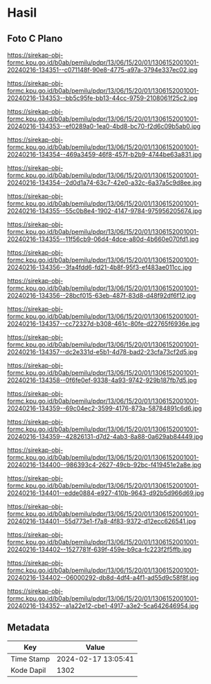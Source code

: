 # Hasil

## Foto C Plano

https://sirekap-obj-formc.kpu.go.id/b0ab/pemilu/pdpr/13/06/15/20/01/1306152001001-20240216-134351--c071148f-90e8-4775-a97a-3794e337ec02.jpg

https://sirekap-obj-formc.kpu.go.id/b0ab/pemilu/pdpr/13/06/15/20/01/1306152001001-20240216-134353--bb5c95fe-bb13-44cc-9759-2108061f25c2.jpg

https://sirekap-obj-formc.kpu.go.id/b0ab/pemilu/pdpr/13/06/15/20/01/1306152001001-20240216-134353--ef0289a0-1ea0-4bd8-bc70-f2d6c09b5ab0.jpg

https://sirekap-obj-formc.kpu.go.id/b0ab/pemilu/pdpr/13/06/15/20/01/1306152001001-20240216-134354--469a3459-46f8-457f-b2b9-4744be63a831.jpg

https://sirekap-obj-formc.kpu.go.id/b0ab/pemilu/pdpr/13/06/15/20/01/1306152001001-20240216-134354--2d0d1a74-63c7-42e0-a32c-6a37a5c9d8ee.jpg

https://sirekap-obj-formc.kpu.go.id/b0ab/pemilu/pdpr/13/06/15/20/01/1306152001001-20240216-134355--55c0b8e4-1902-4147-9784-975956205674.jpg

https://sirekap-obj-formc.kpu.go.id/b0ab/pemilu/pdpr/13/06/15/20/01/1306152001001-20240216-134355--11f56cb9-06d4-4dce-a80d-4b660e070fd1.jpg

https://sirekap-obj-formc.kpu.go.id/b0ab/pemilu/pdpr/13/06/15/20/01/1306152001001-20240216-134356--3fa4fdd6-fd21-4b8f-95f3-ef483ae011cc.jpg

https://sirekap-obj-formc.kpu.go.id/b0ab/pemilu/pdpr/13/06/15/20/01/1306152001001-20240216-134356--28bcf015-63eb-487f-83d8-d48f92df6f12.jpg

https://sirekap-obj-formc.kpu.go.id/b0ab/pemilu/pdpr/13/06/15/20/01/1306152001001-20240216-134357--cc72327d-b308-461c-80fe-d22765f6936e.jpg

https://sirekap-obj-formc.kpu.go.id/b0ab/pemilu/pdpr/13/06/15/20/01/1306152001001-20240216-134357--dc2e331d-e5b1-4d78-bad2-23cfa73cf2d5.jpg

https://sirekap-obj-formc.kpu.go.id/b0ab/pemilu/pdpr/13/06/15/20/01/1306152001001-20240216-134358--0f6fe0ef-9338-4a93-9742-929b187fb7d5.jpg

https://sirekap-obj-formc.kpu.go.id/b0ab/pemilu/pdpr/13/06/15/20/01/1306152001001-20240216-134359--69c04ec2-3599-4176-873a-58784891c6d6.jpg

https://sirekap-obj-formc.kpu.go.id/b0ab/pemilu/pdpr/13/06/15/20/01/1306152001001-20240216-134359--42826131-d7d2-4ab3-8a88-0a629ab84449.jpg

https://sirekap-obj-formc.kpu.go.id/b0ab/pemilu/pdpr/13/06/15/20/01/1306152001001-20240216-134400--986393c4-2627-49cb-92bc-f419451e2a8e.jpg

https://sirekap-obj-formc.kpu.go.id/b0ab/pemilu/pdpr/13/06/15/20/01/1306152001001-20240216-134401--edde0884-e927-410b-9643-d92b5d966d69.jpg

https://sirekap-obj-formc.kpu.go.id/b0ab/pemilu/pdpr/13/06/15/20/01/1306152001001-20240216-134401--55d773e1-f7a8-4f83-9372-d12ecc626541.jpg

https://sirekap-obj-formc.kpu.go.id/b0ab/pemilu/pdpr/13/06/15/20/01/1306152001001-20240216-134402--1527781f-639f-459e-b9ca-fc223f2f5ffb.jpg

https://sirekap-obj-formc.kpu.go.id/b0ab/pemilu/pdpr/13/06/15/20/01/1306152001001-20240216-134402--06000292-db8d-4df4-a4f1-ad55d9c58f8f.jpg

https://sirekap-obj-formc.kpu.go.id/b0ab/pemilu/pdpr/13/06/15/20/01/1306152001001-20240216-134352--a1a22e12-cbe1-4917-a3e2-5ca642646954.jpg


## Metadata

| Key        | Value               |
| ---------- | ------------------- |
| Time Stamp | 2024-02-17 13:05:41 |
| Kode Dapil | 1302                |



